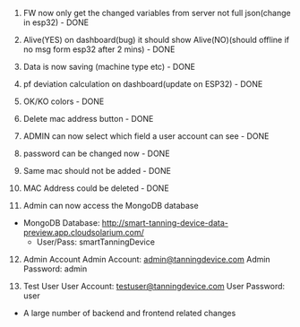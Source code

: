 
1.  FW now only get the changed variables from server not full json(change in esp32) - DONE

2.  Alive(YES) on dashboard(bug) it should show Alive(NO)(should offline if no msg form esp32 after 2 mins) - DONE

3.  Data is now saving (machine type etc) - DONE

4.  pf deviation calculation on dashboard(update on ESP32) - DONE

5.  OK/KO colors - DONE

6.  Delete mac address button - DONE

7.  ADMIN can now select which field a user account can see - DONE

8.  password can be changed now - DONE

9.  Same mac should not be added - DONE

10. MAC Address could be deleted - DONE

11. Admin can now access the MongoDB database
- MongoDB Database: http://smart-tanning-device-data-preview.app.cloudsolarium.com/
  - User/Pass: smartTanningDevice

12. Admin Account
    Admin Account: admin@tanningdevice.com
    Admin Password: admin

13. Test User
    User Account: testuser@tanningdevice.com
    User Password: user

- A large number of backend and frontend related changes